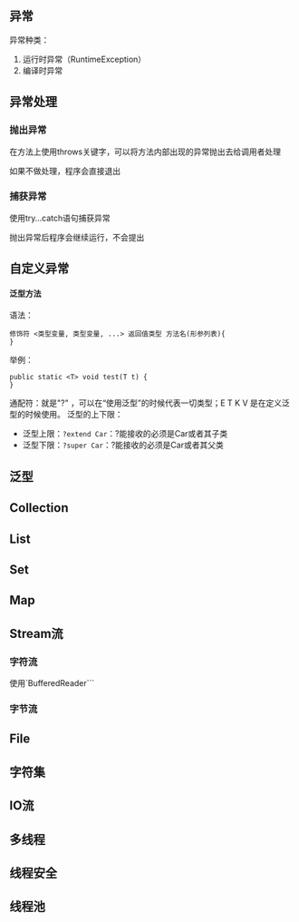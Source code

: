 ## 异常
异常种类：
1. 运行时异常（RuntimeException）
2. 编译时异常


## 异常处理
### 抛出异常
在方法上使用throws关键字，可以将方法内部出现的异常抛出去给调用者处理

如果不做处理，程序会直接退出

### 捕获异常
使用try…catch语句捕获异常

抛出异常后程序会继续运行，不会提出
## 自定义异常

#### 泛型方法
语法：
```
修饰符 <类型变量, 类型变量, ...> 返回值类型 方法名(形参列表){
}
```

举例：
```
public static <T> void test(T t) {
}
```

通配符：就是"?" ，可以在“使用泛型”的时候代表一切类型；E T K V 是在定义泛型的时候使用。
泛型的上下限：
* 泛型上限：`?extend Car`：?能接收的必须是Car或者其子类
* 泛型下限：`?super Car`：?能接收的必须是Car或者其父类
## 泛型

## Collection

## List

## Set

## Map

## Stream流

### 字符流
使用`BufferedReader```
### 字节流

## File

## 字符集

## IO流

## 多线程

## 线程安全

## 线程池

